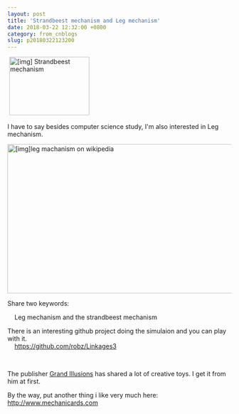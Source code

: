 ```yaml
---
layout: post
title: 'Strandbeest mechanism and Leg mechanism'
date: 2018-03-22 12:32:00 +0800
category: from_cnblogs
slug: p20180322123200
---
```

<p>&nbsp;<img src="https://upload.wikimedia.org/wikipedia/commons/thumb/c/c3/Strandbeest_walking_with_four_legs.gif/180px-Strandbeest_walking_with_four_legs.gif" alt="[img] Strandbeest mechanism" width="180" height="131" /></p>
<p>I have to say besides computer science study, I'm also interested in Leg mechanism.</p>
<p><img src="https://upload.wikimedia.org/wikipedia/commons/3/3a/Klann_Linkage_Walking_with_four_legs.gif" alt="[img]leg machanism on wikipedia" width="605" height="335" /></p>
<p>Share two keywords:</p>
<p>&nbsp;&nbsp;&nbsp; Leg mechanism and the strandbeest mechanism</p>
<p>There is an interesting github project doing the simulaion and you can play with it.<br />&nbsp;&nbsp;&nbsp; <a href="https://github.com/robz/Linkages3" target="_blank">https://github.com/robz/Linkages3</a></p>
<p>&nbsp;</p>
<p>The publisher <a class="yt-simple-endpoint style-scope yt-formatted-string" href="https://www.youtube.com/channel/UCnmgSO_4g6QcRzy0yFeglyA">Grand Illusions</a> has shared a lot of creative toys. I get it from him at first.</p>
<p>By the way, put another thing i like very much here: <a href="http://www.mechanicards.com" target="_blank">http://www.mechanicards.com</a></p>
<p>&nbsp;</p>